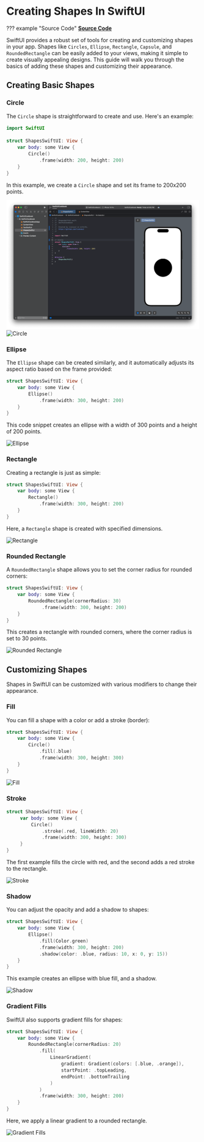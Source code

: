 # Creating Shapes In SwiftUI

??? example "Source Code"
    [**Source Code**](../../../src/SwiftUICookbook/SwiftUICookbook/ShapesSwiftUI.swift)

SwiftUI provides a robust set of tools for creating and customizing shapes in your app. Shapes like `Circles`, `Ellipse`, `Rectangle`, `Capsule`, and `RoundedRectangle` can be easily added to your views, making it simple to create visually appealing designs. This guide will walk you through the basics of adding these shapes and customizing their appearance.

## Creating Basic Shapes

### Circle

<!-- md:version 7.1.0 -->

The `Circle` shape is straightforward to create and use. Here's an example:

```swift
import SwiftUI

struct ShapesSwiftUI: View {
    var body: some View {
        Circle()
            .frame(width: 200, height: 200)
    }
}
```

In this example, we create a `Circle` shape and set its frame to 200x200 points.

![Circle](../../assets/Screenshot%202024-06-11%20at%208.55.04%20PM.png)
![Circle](../assets/Screenshot%202024-06-11%20at%208.55.04%20PM.png)

### Ellipse

The `Ellipse` shape can be created similarly, and it automatically adjusts its aspect ratio based on the frame provided:

```swift
struct ShapesSwiftUI: View {
    var body: some View {
        Ellipse()
            .frame(width: 300, height: 200)
    }
}
```

This code snippet creates an ellipse with a width of 300 points and a height of 200 points.

![Ellipse](../assets/Screenshot%202024-06-11%20at%208.56.28%20PM.png)

### Rectangle

Creating a rectangle is just as simple:

```swift
struct ShapesSwiftUI: View {
    var body: some View {
        Rectangle()
            .frame(width: 300, height: 200)
    }
}
```

Here, a `Rectangle` shape is created with specified dimensions.

![Rectangle](../assets/Screenshot%202024-06-11%20at%208.57.35%20PM.png)

### Rounded Rectangle

A `RoundedRectangle` shape allows you to set the corner radius for rounded corners:

```swift
struct ShapesSwiftUI: View {
    var body: some View {
        RoundedRectangle(cornerRadius: 30)
             .frame(width: 300, height: 200)
    }
}
```

This creates a rectangle with rounded corners, where the corner radius is set to 30 points.

![Rounded Rectangle](../assets/Screenshot%202024-06-11%20at%208.59.28%20PM.png)

## Customizing Shapes

Shapes in SwiftUI can be customized with various modifiers to change their appearance.

### Fill

You can fill a shape with a color or add a stroke (border):

```swift
struct ShapesSwiftUI: View {
    var body: some View {
        Circle()
            .fill(.blue)
            .frame(width: 300, height: 300)
    }
}
```

![Fill](../assets/Screenshot%202024-06-11%20at%209.02.30%20PM.png)

### Stroke

```swift
struct ShapesSwiftUI: View {
     var body: some View {
         Circle()
             .stroke(.red, lineWidth: 20)
             .frame(width: 300, height: 300)
     }
}
```

The first example fills the circle with red, and the second adds a red stroke to the rectangle.

![Stroke](../assets/Screenshot%202024-06-11%20at%209.04.55%20PM.png)

### Shadow

You can adjust the opacity and add a shadow to shapes:

```swift
struct ShapesSwiftUI: View {
    var body: some View {
        Ellipse()
            .fill(Color.green)
            .frame(width: 300, height: 200)
            .shadow(color: .blue, radius: 10, x: 0, y: 15))
    }
}
```

This example creates an ellipse with blue fill, and a shadow.

![Shadow](../assets/Screenshot%202024-06-11%20at%209.07.28%20PM.png)

### Gradient Fills

SwiftUI also supports gradient fills for shapes:

```swift
struct ShapesSwiftUI: View {
    var body: some View {
        RoundedRectangle(cornerRadius: 20)
            .fill(
                LinearGradient(
                    gradient: Gradient(colors: [.blue, .orange]),
                    startPoint: .topLeading,
                    endPoint: .bottomTrailing
                )
            )
            .frame(width: 300, height: 200)
    }
}
```

Here, we apply a linear gradient to a rounded rectangle.

![Gradient Fills](../assets/Screenshot%202024-06-11%20at%209.09.22%20PM.png)
